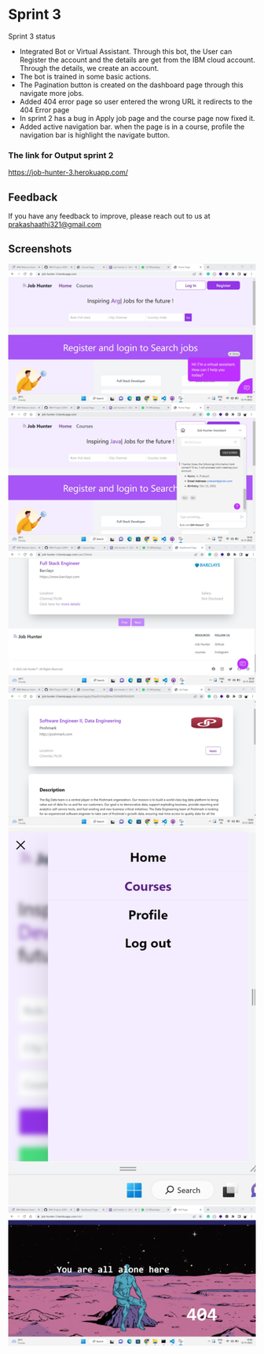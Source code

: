 
# Sprint 3

Sprint 3 status

- Integrated Bot or Virtual Assistant. Through this bot, the User can Register the account and the details are get from the IBM cloud account. Through the details, we create an account.
- The bot is trained in some basic actions.
- The Pagination button is created on the dashboard page through this navigate more jobs.
- Added 404 error page so user entered the wrong URL it redirects to the 404 Error page
- In sprint 2 has a bug in Apply job page and the course page now fixed it.
- Added active navigation bar. when the page is in a course, profile the navigation bar is highlight the navigate button.


### The link for Output sprint 2 
https://job-hunter-3.herokuapp.com/


## Feedback

If you have any feedback to improve, please reach out to us at prakashaathi321@gmail.com


## Screenshots

![App Screenshot](output/ds1.jpg)
![App Screenshot](output/ds2.jpg)
![App Screenshot](output/ds3.jpg)
![App Screenshot](output/ds4.jpg)
![App Screenshot](output/ds5.jpg)
![App Screenshot](output/ds6.jpg)


